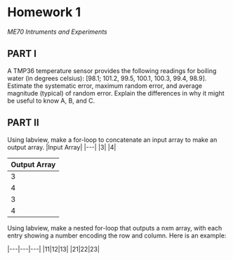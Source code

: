 # Homework 1
*ME70 Intruments and Experiments*

## PART I
A TMP36 temperature sensor provides the following readings for boiling water (in degrees celsius): [98.1; 101.2, 99.5, 100.1, 100.3, 99.4, 98.9]. Estimate the systematic error, maximum random error, and average magnitude (typical) of random error. Explain the differences in why it might be useful to know A, B, and C.

## PART II
Using labview, make a for-loop to concatenate an input array to make an output array.
|Input Array|
|---|
|3|
|4|

|Output Array|
|---|
|3|
|4|
|3|
|4|

Using labview, make a nested for-loop that outputs a nxm array, with each entry showing a number encoding the row and column. Here is an example:

|---|---|---|
|11|12|13|
|21|22|23|
